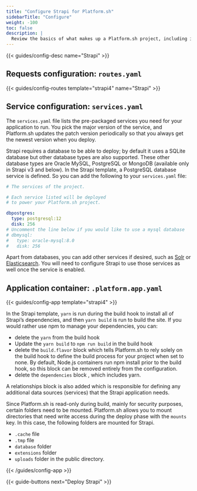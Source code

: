 ```yaml
---
title: "Configure Strapi for Platform.sh"
sidebarTitle: "Configure"
weight: -100
toc: false
description: |
  Review the basics of what makes up a Platform.sh project, including its three principle configuration files and how to define them for Strapi.
---
```


{{< guides/config-desc name="Strapi" >}}

## Requests configuration: `routes.yaml`

{{< guides/config-routes template="strapi4" name="Strapi" >}}

## Service configuration: `services.yaml`

The `services.yaml` file lists the pre-packaged services you need for your application to run. You pick the major version of the service, and Platform.sh updates the patch version periodically so that you always get the newest version when you deploy.

Strapi requires a database to be able to deploy; by default it uses a SQLite database but other database types are also supported.
These other database types are Oracle MySQL, PostgreSQL or MongoDB (available only in Strapi v3 and below). In the Strapi template, a PostgreSQL database service is defined. So you can add the following to your `services.yaml` file:

```yaml
# The services of the project.

# Each service listed will be deployed
# to power your Platform.sh project.

dbpostgres:
  type: postgresql:12
  disk: 256
# Uncomment the line below if you would like to use a mysql database
# dbmysql:
#   type: oracle-mysql:8.0
#   disk: 256
```

Apart from databases, you can add other services if desired, such as [Solr](/configuration/services/solr.md) or [Elasticsearch](/configuration/services/elasticsearch.md). You will need to configure Strapi to use those services as well once the service is enabled.

## Application container: `.platform.app.yaml`

{{< guides/config-app template="strapi4" >}}

In the Strapi template, `yarn` is run during the build hook to install all of Strapi’s dependencies, and then `yarn build` is run to build the site. If you would rather use npm to manage your dependencies, you can:

- delete the `yarn` from the build hook
- Update the `yarn build` to `npm run build` in the build hook
- delete the `build.flavor` block which tells Platform.sh to rely solely on the build hook to define the build process for your project when set to none. By default, Node.js containers run npm install prior to the build hook, so this block can be removed entirely from the configuration.
- delete the `dependencies` block , which includes yarn.

A relationships block is also added which is responsible for defining any additional data sources (services) that the Strapi application needs.

Since Platform.sh is read-only during build, mainly for security purposes, certain folders need to be mounted. Platform.sh allows you to mount directories that need write access during the deploy phase with the `mounts` key. In this case, the following folders are mounted for Strapi.

- `.cache` file
- `.tmp` file
- `database` folder
- `extensions` folder
- `uploads` folder in the public directory.

{{< /guides/config-app >}}

{{< guide-buttons next="Deploy Strapi" >}}
